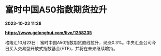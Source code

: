 # 富时中国A50指数期货拉升

**2023-10-23 11:28**

**https://www.gelonghui.com/live/1258235**

格隆汇10月23日｜富时中国A50指数期货直线拉升，现涨0.3%。中央汇金公司今日买入交易型开放式指数基金(ETF)，并将在未来继续增持。